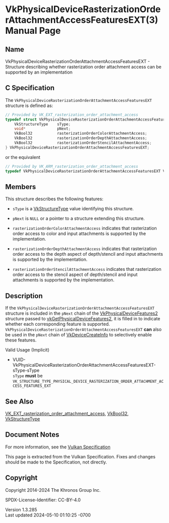 # VkPhysicalDeviceRasterizationOrderAttachmentAccessFeaturesEXT(3) Manual Page

## Name

VkPhysicalDeviceRasterizationOrderAttachmentAccessFeaturesEXT -
Structure describing whether rasterization order attachment access can
be supported by an implementation



## <a href="#_c_specification" class="anchor"></a>C Specification

The `VkPhysicalDeviceRasterizationOrderAttachmentAccessFeaturesEXT`
structure is defined as:

``` c
// Provided by VK_EXT_rasterization_order_attachment_access
typedef struct VkPhysicalDeviceRasterizationOrderAttachmentAccessFeaturesEXT {
    VkStructureType    sType;
    void*              pNext;
    VkBool32           rasterizationOrderColorAttachmentAccess;
    VkBool32           rasterizationOrderDepthAttachmentAccess;
    VkBool32           rasterizationOrderStencilAttachmentAccess;
} VkPhysicalDeviceRasterizationOrderAttachmentAccessFeaturesEXT;
```

or the equivalent

``` c
// Provided by VK_ARM_rasterization_order_attachment_access
typedef VkPhysicalDeviceRasterizationOrderAttachmentAccessFeaturesEXT VkPhysicalDeviceRasterizationOrderAttachmentAccessFeaturesARM;
```

## <a href="#_members" class="anchor"></a>Members

This structure describes the following features:

- `sType` is a [VkStructureType](https://registry.khronos.org/vulkan/specs/1.3-extensions/man/html/VkStructureType.html) value identifying
  this structure.

- `pNext` is `NULL` or a pointer to a structure extending this
  structure.

- <span id="features-rasterizationOrderColorAttachmentAccess"></span>
  `rasterizationOrderColorAttachmentAccess` indicates that rasterization
  order access to color and input attachments is supported by the
  implementation.

- <span id="features-rasterizationOrderDepthAttachmentAccess"></span>
  `rasterizationOrderDepthAttachmentAccess` indicates that rasterization
  order access to the depth aspect of depth/stencil and input
  attachments is supported by the implementation.

- <span id="features-rasterizationOrderStencilAttachmentAccess"></span>
  `rasterizationOrderStencilAttachmentAccess` indicates that
  rasterization order access to the stencil aspect of depth/stencil and
  input attachments is supported by the implementation.

## <a href="#_description" class="anchor"></a>Description

If the `VkPhysicalDeviceRasterizationOrderAttachmentAccessFeaturesEXT`
structure is included in the `pNext` chain of the
[VkPhysicalDeviceFeatures2](https://registry.khronos.org/vulkan/specs/1.3-extensions/man/html/VkPhysicalDeviceFeatures2.html) structure
passed to
[vkGetPhysicalDeviceFeatures2](https://registry.khronos.org/vulkan/specs/1.3-extensions/man/html/vkGetPhysicalDeviceFeatures2.html), it is
filled in to indicate whether each corresponding feature is supported.
`VkPhysicalDeviceRasterizationOrderAttachmentAccessFeaturesEXT` **can**
also be used in the `pNext` chain of
[VkDeviceCreateInfo](https://registry.khronos.org/vulkan/specs/1.3-extensions/man/html/VkDeviceCreateInfo.html) to selectively enable
these features.

Valid Usage (Implicit)

- <a
  href="#VUID-VkPhysicalDeviceRasterizationOrderAttachmentAccessFeaturesEXT-sType-sType"
  id="VUID-VkPhysicalDeviceRasterizationOrderAttachmentAccessFeaturesEXT-sType-sType"></a>
  VUID-VkPhysicalDeviceRasterizationOrderAttachmentAccessFeaturesEXT-sType-sType  
  `sType` **must** be
  `VK_STRUCTURE_TYPE_PHYSICAL_DEVICE_RASTERIZATION_ORDER_ATTACHMENT_ACCESS_FEATURES_EXT`

## <a href="#_see_also" class="anchor"></a>See Also

[VK_EXT_rasterization_order_attachment_access](https://registry.khronos.org/vulkan/specs/1.3-extensions/man/html/VK_EXT_rasterization_order_attachment_access.html),
[VkBool32](https://registry.khronos.org/vulkan/specs/1.3-extensions/man/html/VkBool32.html), [VkStructureType](https://registry.khronos.org/vulkan/specs/1.3-extensions/man/html/VkStructureType.html)

## <a href="#_document_notes" class="anchor"></a>Document Notes

For more information, see the <a
href="https://registry.khronos.org/vulkan/specs/1.3-extensions/html/vkspec.html#VkPhysicalDeviceRasterizationOrderAttachmentAccessFeaturesEXT"
target="_blank" rel="noopener">Vulkan Specification</a>

This page is extracted from the Vulkan Specification. Fixes and changes
should be made to the Specification, not directly.

## <a href="#_copyright" class="anchor"></a>Copyright

Copyright 2014-2024 The Khronos Group Inc.

SPDX-License-Identifier: CC-BY-4.0

Version 1.3.285  
Last updated 2024-05-10 01:10:25 -0700
